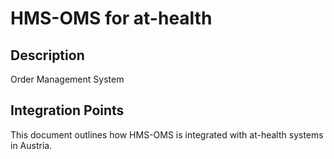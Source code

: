 # HMS-OMS for at-health

## Description

Order Management System

## Integration Points

This document outlines how HMS-OMS is integrated with at-health systems in Austria.
